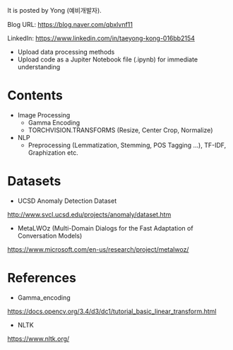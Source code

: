 
It is posted by Yong (예비개발자).

Blog URL: https://blog.naver.com/qbxlvnf11

LinkedIn: https://www.linkedin.com/in/taeyong-kong-016bb2154


- Upload data processing methods
- Upload code as a Jupiter Notebook file (.ipynb) for immediate understanding


Contents
=============

- Image Processing
  - Gamma Encoding
  - TORCHVISION.TRANSFORMS (Resize, Center Crop, Normalize)
- NLP
  - Preprocessing (Lemmatization, Stemming, POS Tagging ...), TF-IDF, Graphization etc.
  
Datasets
=============

- UCSD Anomaly Detection Dataset

http://www.svcl.ucsd.edu/projects/anomaly/dataset.htm

- MetaLWOz (Multi-Domain Dialogs for the Fast Adaptation of Conversation Models)

https://www.microsoft.com/en-us/research/project/metalwoz/

References
=============

- Gamma_encoding

https://docs.opencv.org/3.4/d3/dc1/tutorial_basic_linear_transform.html

- NLTK

https://www.nltk.org/
